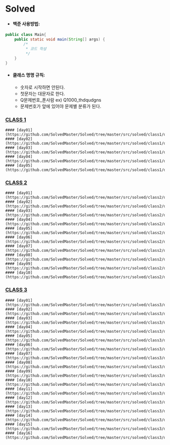 # Solved

- #### 백준 사용방법:   
```java
public class Main{
    public static void main(String[] args) {
        /*
         * 코드 작성
         */
    }
}
```

- #### 클래스 명명 규칙:    
  - 숫자로 시작하면 안된다.
  - 첫문자는 대문자로 한다.
  - Q문제번호_푼사람 ex) Q1000_thdqudgns
  - 문제번호가 앞에 있어야 문제별 분류가 된다.

### [CLASS 1](https://github.com/SolvedMaster/Solved/tree/master/src/solved/class1) 
    #### [day01](https://github.com/SolvedMaster/Solved/tree/master/src/solved/class1/day01)
    #### [day02](https://github.com/SolvedMaster/Solved/tree/master/src/solved/class1/day02)
    #### [day03](https://github.com/SolvedMaster/Solved/tree/master/src/solved/class1/day03)
    #### [day04](https://github.com/SolvedMaster/Solved/tree/master/src/solved/class1/day04)
    #### [day05](https://github.com/SolvedMaster/Solved/tree/master/src/solved/class1/day05)
### [CLASS 2](https://github.com/SolvedMaster/Solved/tree/master/src/solved/class2)   
    #### [day01](https://github.com/SolvedMaster/Solved/tree/master/src/solved/class2/day01)
    #### [day02](https://github.com/SolvedMaster/Solved/tree/master/src/solved/class2/day02)
    #### [day03](https://github.com/SolvedMaster/Solved/tree/master/src/solved/class2/day03)
    #### [day04](https://github.com/SolvedMaster/Solved/tree/master/src/solved/class2/day04)
    #### [day05](https://github.com/SolvedMaster/Solved/tree/master/src/solved/class2/day05)
    #### [day06](https://github.com/SolvedMaster/Solved/tree/master/src/solved/class2/day06)
    #### [day07](https://github.com/SolvedMaster/Solved/tree/master/src/solved/class2/day07)
    #### [day08](https://github.com/SolvedMaster/Solved/tree/master/src/solved/class2/day08)
    #### [day09](https://github.com/SolvedMaster/Solved/tree/master/src/solved/class2/day09)
    #### [day10](https://github.com/SolvedMaster/Solved/tree/master/src/solved/class2/day10)
### [CLASS 3](https://github.com/SolvedMaster/Solved/tree/master/src/solved/class3)   
    #### [day01](https://github.com/SolvedMaster/Solved/tree/master/src/solved/class3/day01)
    #### [day02](https://github.com/SolvedMaster/Solved/tree/master/src/solved/class3/day02)
    #### [day03](https://github.com/SolvedMaster/Solved/tree/master/src/solved/class3/day03)
    #### [day04](https://github.com/SolvedMaster/Solved/tree/master/src/solved/class3/day04)
    #### [day05](https://github.com/SolvedMaster/Solved/tree/master/src/solved/class3/day05)
    #### [day06](https://github.com/SolvedMaster/Solved/tree/master/src/solved/class3/day06)
    #### [day07](https://github.com/SolvedMaster/Solved/tree/master/src/solved/class3/day07)
    #### [day08](https://github.com/SolvedMaster/Solved/tree/master/src/solved/class3/day08)
    #### [day09](https://github.com/SolvedMaster/Solved/tree/master/src/solved/class3/day09)
    #### [day10](https://github.com/SolvedMaster/Solved/tree/master/src/solved/class3/day10)
    #### [day11](https://github.com/SolvedMaster/Solved/tree/master/src/solved/class3/day11)
    #### [day12](https://github.com/SolvedMaster/Solved/tree/master/src/solved/class3/day12)
    #### [day13](https://github.com/SolvedMaster/Solved/tree/master/src/solved/class3/day13)
    #### [day14](https://github.com/SolvedMaster/Solved/tree/master/src/solved/class3/day14)
    #### [day15](https://github.com/SolvedMaster/Solved/tree/master/src/solved/class3/day15)
    #### [day16](https://github.com/SolvedMaster/Solved/tree/master/src/solved/class3/day16)

